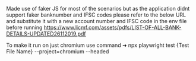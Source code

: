 Made use of faker JS for most of the scenarios but as the application didnt support faker banknumber and IFSC codes please refer to the below URL and substitute it with a new account number and IFSC code in the env file before running
https://www.licmf.com/assets/pdfs/LIST-OF-ALL-BANK-DETAILS-UPDATED26112019.pdf

To make it run on just chromium use command ➜  npx playwright test {Test File Name} --project=chromium --headed        
